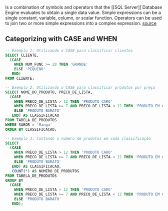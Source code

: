 Is a combination of symbols and operators that the [[SQL Server]] Database Engine evaluates to obtain a single data value. Simple expressions can be a single constant, variable, column, or scalar function. Operators can be used to join two or more simple expressions into a complex expression. [source](https://learn.microsoft.com/en-us/sql/t-sql/language-elements/expressions-transact-sql?view=sql-server-ver16)

## Categorizing with  **CASE** and **WHEN**

```sql
-- Exemplo 1: Utilizando o CASE para classificar clientes
SELECT CLIENTE,
  (CASE
    WHEN NUM_FUNC >= 20 THEN 'GRANDE'
    ELSE 'PEQUENO'
   END) 
FROM CLIENTE;

-- Exemplo 2: Utilizando o CASE para classificar produtos por preço
SELECT NOME_DO_PRODUTO, PRECO_DE_LISTA,
  (CASE
    WHEN PRECO_DE_LISTA > 12 THEN 'PRODUTO CARO'
    WHEN PRECO_DE_LISTA >= 7 AND PRECO_DE_LISTA < 12 THEN 'PRODUTO EM CONTA'
    ELSE 'PRODUTO BARATO'
   END) AS CLASSIFICACAO
FROM TABELA_DE_PRODUTOS
WHERE SABOR = 'Manga'
ORDER BY CLASSIFICACAO;

-- Exemplo 3: Contando o número de produtos em cada classificação
SELECT
  (CASE
    WHEN PRECO_DE_LISTA > 12 THEN 'PRODUTO CARO'
    WHEN PRECO_DE_LISTA >= 7 AND PRECO_DE_LISTA < 12 THEN 'PRODUTO EM CONTA'
    ELSE 'PRODUTO BARATO'
   END) AS CLASSIFICACAO,
   COUNT(*) AS NUMERO_DE_PRODUTOS
FROM TABELA_DE_PRODUTOS
GROUP BY
  (CASE
    WHEN PRECO_DE_LISTA > 12 THEN 'PRODUTO CARO'
    WHEN PRECO_DE_LISTA >= 7 AND PRECO_DE_LISTA < 12 THEN 'PRODUTO EM CONTA'
    ELSE 'PRODUTO BARATO'
   END);
```